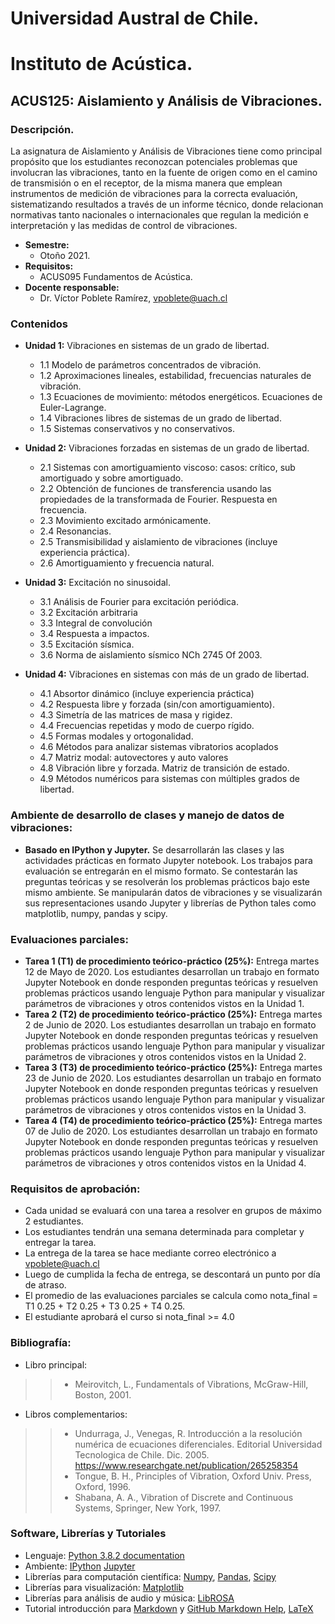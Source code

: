 # Universidad Austral de Chile.
# Instituto de Acústica.
## ACUS125: Aislamiento y Análisis de Vibraciones.
### Descripción.
La asignatura de Aislamiento y Análisis de Vibraciones tiene como principal propósito que los estudiantes reconozcan potenciales problemas que involucran las vibraciones, tanto en la fuente de origen como en el camino de transmisión o en el receptor, de la misma manera que emplean instrumentos de medición de vibraciones para la correcta evaluación, sistematizando resultados a través de un informe técnico, donde relacionan normativas tanto nacionales o internacionales que regulan la medición e interpretación y las medidas de control de vibraciones.
* **Semestre:** 
  + Otoño 2021. 
* **Requisitos:** 
  + ACUS095 Fundamentos de Acústica.
* **Docente responsable:** 
  + Dr. Víctor Poblete Ramírez, vpoblete@uach.cl 
### Contenidos
* **Unidad 1:** Vibraciones en sistemas de un grado de libertad.

  + 1.1 Modelo de parámetros concentrados de vibración.
  + 1.2 Aproximaciones lineales, estabilidad, frecuencias naturales de vibración.
  + 1.3 Ecuaciones de movimiento: métodos energéticos. Ecuaciones de Euler-Lagrange.
  + 1.4 Vibraciones libres de sistemas de un grado de libertad.
  + 1.5 Sistemas conservativos y no conservativos.
  
* **Unidad 2:** Vibraciones forzadas en sistemas de un grado de libertad.
  + 2.1 Sistemas con amortiguamiento viscoso: casos: crítico, sub amortiguado y sobre amortiguado.
  + 2.2 Obtención de funciones de transferencia usando las propiedades de la transformada de Fourier. Respuesta en frecuencia.
  + 2.3 Movimiento excitado armónicamente.
  + 2.4 Resonancias. 
  + 2.5 Transmisibilidad y aislamiento de vibraciones (incluye experiencia práctica).
  + 2.6 Amortiguamiento y frecuencia natural.
  
* **Unidad 3:** Excitación no sinusoidal.
  + 3.1 Análisis de Fourier para excitación periódica.
  + 3.2 Excitación arbitraria
  + 3.3 Integral de convolución
  + 3.4 Respuesta a impactos.
  + 3.5 Excitación sísmica.
  + 3.6 Norma de aislamiento sísmico NCh  2745  Of  2003.

* **Unidad 4:** Vibraciones en sistemas con más de un grado de libertad.
  + 4.1 Absortor dinámico (incluye experiencia práctica)
  + 4.2 Respuesta libre y forzada (sin/con amortiguamiento).
  + 4.3 Simetría de las matrices de masa y rigidez.
  + 4.4 Frecuencias repetidas y modo de cuerpo rígido. 
  + 4.5 Formas modales y ortogonalidad.
  + 4.6 Métodos para analizar sistemas vibratorios acoplados 
  + 4.7 Matriz modal: autovectores y auto valores 
  + 4.8 Vibración libre y forzada. Matriz de transición de estado. 
  + 4.9 Métodos numéricos para sistemas con múltiples grados de libertad.

### Ambiente de desarrollo de clases y manejo de datos de vibraciones:
  + **Basado en IPython y Jupyter.** Se desarrollarán las clases y las actividades prácticas en formato Jupyter notebook. Los trabajos para evaluación se entregarán en el mismo formato. Se contestarán las preguntas teóricas y se resolverán los problemas prácticos bajo este mismo ambiente. Se manipularán datos de vibraciones y se visualizarán sus representaciones usando Jupyter y librerías de Python tales como matplotlib, numpy, pandas y scipy.
  
### Evaluaciones parciales:
  + **Tarea 1 (T1) de procedimiento teórico-práctico (25%):** Entrega martes 12 de Mayo de 2020. 
Los estudiantes desarrollan un trabajo en formato Jupyter Notebook en donde responden preguntas teóricas y resuelven problemas prácticos usando lenguaje Python para manipular y visualizar  parámetros de vibraciones y otros contenidos vistos en la Unidad 1.
  + **Tarea 2 (T2) de procedimiento teórico-práctico (25%):** Entrega martes 2 de Junio de 2020. 
Los estudiantes desarrollan un trabajo en formato Jupyter Notebook en donde responden preguntas teóricas y resuelven problemas prácticos usando lenguaje Python para manipular y visualizar  parámetros de vibraciones y otros contenidos vistos en la Unidad 2. 
  + **Tarea 3 (T3) de procedimiento teórico-práctico (25%):** Entrega martes 23 de Junio de 2020. 
Los estudiantes desarrollan un trabajo en formato Jupyter Notebook en donde responden preguntas teóricas y resuelven problemas prácticos usando lenguaje Python para manipular y visualizar  parámetros de vibraciones y otros contenidos vistos en la Unidad 3.
  + **Tarea 4 (T4) de procedimiento teórico-práctico (25%):** Entrega martes 07 de Julio de 2020. 
Los estudiantes desarrollan un trabajo en formato Jupyter Notebook en donde responden preguntas teóricas y resuelven problemas prácticos usando lenguaje Python para manipular y visualizar  parámetros de vibraciones y otros contenidos vistos en la Unidad 4.

### Requisitos de aprobación:
  + Cada unidad se evaluará con una tarea a resolver en grupos de máximo 2 estudiantes.
  + Los estudiantes tendrán una semana determinada para completar y entregar la tarea.
  + La entrega de la tarea se hace mediante correo electrónico a vpoblete@uach.cl
  + Luego de cumplida la fecha de entrega, se descontará un punto por día de atraso.
  + El promedio de las evaluaciones parciales se calcula como nota_final = T1 0.25 + T2 0.25 + T3 0.25 + T4 0.25.
  + El estudiante aprobará el curso si nota_final >= 4.0
  
### Bibliografía:  
  + Libro principal:
>> - Meirovitch, L., Fundamentals of Vibrations, McGraw-Hill, Boston, 2001. 
  + Libros complementarios:
>> - Undurraga, J., Venegas, R.  Introducción a la resolución numérica de ecuaciones diferenciales. Editorial Universidad Tecnologica de Chile. Dic. 2005. https://www.researchgate.net/publication/265258354
>> - Tongue, B. H., Principles of Vibration, Oxford Univ. Press, Oxford, 1996.
>> - Shabana, A. A., Vibration of Discrete and Continuous Systems, Springer, New York, 1997.  

### Software, Librerías y Tutoriales
  + Lenguaje: <a href="https://docs.python.org/3/" title="Python 3.8.2 documentation">Python 3.8.2 documentation</a> 
  + Ambiente: <a href="https://ipython.org/" title=" IPython"> IPython</a> <a href="https://jupyter.org/" title=" Jupyter"> Jupyter</a> 
  + Librerías para computación científica: <a href="https://numpy.org/" title=" Numpy"> Numpy</a>, <a href="https://pandas.pydata.org/" title=" Pandas"> Pandas</a>, <a href="https://www.scipy.org/" title=" Scipy"> Scipy</a>
  + Librerías para visualización: <a href="https://matplotlib.org/" title=" Matplotlib"> Matplotlib</a> 
  + Librerías para análisis de audio y música: <a href="https://librosa.github.io/librosa/" title=" LibROSA"> LibROSA</a>
  + Tutorial introducción para [Markdown](https://daringfireball.net/projects/markdown/) y [GitHub Markdown Help](https://help.github.com/articles/basic-writing-and-formatting-syntax/), [LaTeX](https://www.latex-project.org/)  
